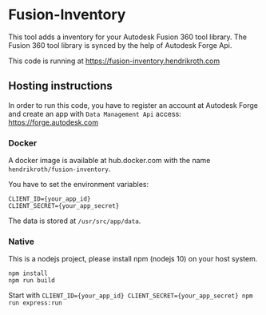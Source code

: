# Fusion-Inventory

This tool adds a inventory for your Autodesk Fusion 360 tool library.
The Fusion 360 tool library is synced by the help of Autodesk Forge Api.

This code is running at https://fusion-inventory.hendrikroth.com

## Hosting instructions

In order to run this code, you have to register an account at Autodesk Forge and create an
app with `Data Management Api` access: https://forge.autodesk.com

### Docker

A docker image is available at hub.docker.com with the name `hendrikroth/fusion-inventory`.

You have to set the environment variables:
```
CLIENT_ID={your_app_id}
CLIENT_SECRET={your_app_secret}
```

The data is stored at `/usr/src/app/data`.

### Native

This is a nodejs project, please install npm (nodejs 10) on your host system.

```
npm install
npm run build
```

Start with `CLIENT_ID={your_app_id} CLIENT_SECRET={your_app_secret} npm run express:run`

